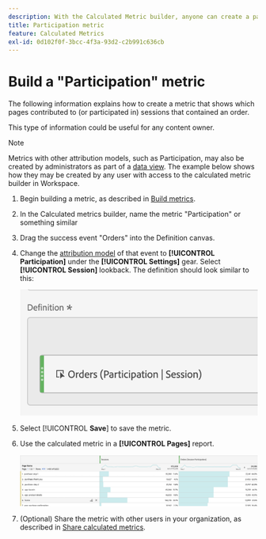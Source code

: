 ```yaml
---
description: With the Calculated Metric builder, anyone can create a participation metric.
title: Participation metric
feature: Calculated Metrics
exl-id: 0d102f0f-3bcc-4f3a-93d2-c2b991c636cb
---
```

# Build a "Participation" metric

The following information explains how to create a metric that shows which pages contributed to (or participated in) sessions that contained an order.

This type of information could be useful for any content owner.

>[!NOTE]
>
>Metrics with other attribution models, such as Participation, may also be created by administrators as part of a [data view](https://experienceleague.adobe.com/docs/analytics-platform/using/cja-dataviews/data-views.html). The example below shows how they may be created by any user with access to the calculated metric builder in Workspace.

1. Begin building a metric, as described in [Build metrics](/help/components/calc-metrics/cm-workflow/cm-build-metrics.md).
1. In the Calculated metrics builder, name the metric "Participation" or something similar
1. Drag the success event "Orders" into the Definition canvas.
1. Change the [attribution model](/help/components/calc-metrics/cm-workflow/m-metric-type-alloc.md) of that event to **[!UICONTROL Participation]** under the **[!UICONTROL Settings]** gear. Select **[!UICONTROL Session]** lookback. The definition should look similar to this:

   ![](assets/participation.png)

1. Select [!UICONTROL **Save**] to save the metric.
1. Use the calculated metric in a **[!UICONTROL Pages]** report.

    ![](assets/participation-pages.png)

1. (Optional) Share the metric with other users in your organization, as described in [Share calculated metrics](/help/components/calc-metrics/cm-workflow/cm-sharing.md).
